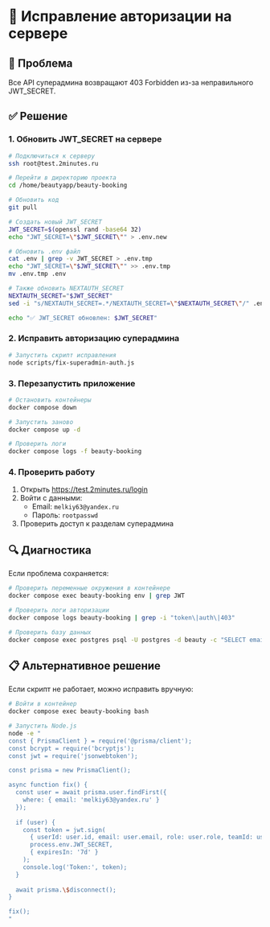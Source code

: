 # 🔧 Исправление авторизации на сервере

## 🚨 Проблема
Все API суперадмина возвращают 403 Forbidden из-за неправильного JWT_SECRET.

## ✅ Решение

### 1. Обновить JWT_SECRET на сервере

```bash
# Подключиться к серверу
ssh root@test.2minutes.ru

# Перейти в директорию проекта
cd /home/beautyapp/beauty-booking

# Обновить код
git pull

# Создать новый JWT_SECRET
JWT_SECRET=$(openssl rand -base64 32)
echo "JWT_SECRET=\"$JWT_SECRET\"" > .env.new

# Обновить .env файл
cat .env | grep -v JWT_SECRET > .env.tmp
echo "JWT_SECRET=\"$JWT_SECRET\"" >> .env.tmp
mv .env.tmp .env

# Также обновить NEXTAUTH_SECRET
NEXTAUTH_SECRET="$JWT_SECRET"
sed -i "s/NEXTAUTH_SECRET=.*/NEXTAUTH_SECRET=\"$NEXTAUTH_SECRET\"/" .env

echo "✅ JWT_SECRET обновлен: $JWT_SECRET"
```

### 2. Исправить авторизацию суперадмина

```bash
# Запустить скрипт исправления
node scripts/fix-superadmin-auth.js
```

### 3. Перезапустить приложение

```bash
# Остановить контейнеры
docker compose down

# Запустить заново
docker compose up -d

# Проверить логи
docker compose logs -f beauty-booking
```

### 4. Проверить работу

1. Открыть https://test.2minutes.ru/login
2. Войти с данными:
   - Email: `melkiy63@yandex.ru`
   - Пароль: `rootpasswd`
3. Проверить доступ к разделам суперадмина

## 🔍 Диагностика

Если проблема сохраняется:

```bash
# Проверить переменные окружения в контейнере
docker compose exec beauty-booking env | grep JWT

# Проверить логи авторизации
docker compose logs beauty-booking | grep -i "token\|auth\|403"

# Проверить базу данных
docker compose exec postgres psql -U postgres -d beauty -c "SELECT email, role FROM users WHERE role = 'SUPER_ADMIN';"
```

## 📋 Альтернативное решение

Если скрипт не работает, можно исправить вручную:

```bash
# Войти в контейнер
docker compose exec beauty-booking bash

# Запустить Node.js
node -e "
const { PrismaClient } = require('@prisma/client');
const bcrypt = require('bcryptjs');
const jwt = require('jsonwebtoken');

const prisma = new PrismaClient();

async function fix() {
  const user = await prisma.user.findFirst({
    where: { email: 'melkiy63@yandex.ru' }
  });
  
  if (user) {
    const token = jwt.sign(
      { userId: user.id, email: user.email, role: user.role, teamId: user.teamId },
      process.env.JWT_SECRET,
      { expiresIn: '7d' }
    );
    console.log('Token:', token);
  }
  
  await prisma.\$disconnect();
}

fix();
"
```
